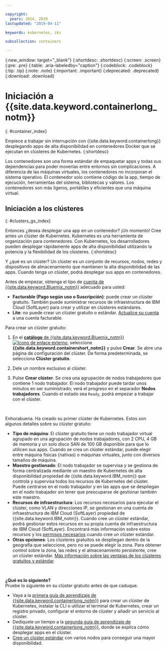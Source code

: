 ```yaml
---

copyright:
  years: 2014, 2019
lastupdated: "2019-04-11"

keywords: kubernetes, iks

subcollection: containers

---
```


{:new_window: target="_blank"}
{:shortdesc: .shortdesc}
{:screen: .screen}
{:pre: .pre}
{:table: .aria-labeledby="caption"}
{:codeblock: .codeblock}
{:tip: .tip}
{:note: .note}
{:important: .important}
{:deprecated: .deprecated}
{:download: .download}


# Iniciación a {{site.data.keyword.containerlong_notm}}
{: #container_index}

Empiece a trabajar sin interrupción con {{site.data.keyword.containerlong}} desplegando apps de alta disponibilidad en contenedores Docker que se ejecutan en clústeres de Kubernetes.
{:shortdesc}

Los contenedores son una forma estándar de empaquetar apps y todas sus dependencias para poder moverlas entre entornos sin complicaciones. A diferencia de las máquinas virtuales, los contenedores no incorporan el sistema operativo. El contenedor solo contiene código de la app, tiempo de ejecución, herramientas del sistema, bibliotecas y valores. Los contenedores son más ligeros, portátiles y eficientes que una máquina virtual.

## Iniciación a los clústeres
{: #clusters_gs_index}

Entonces ¿desea desplegar una app en un contenedor? ¡Un momento! Cree antes un clúster de Kubernetes. Kubernetes es una herramienta de organización para contenedores. Con Kubernetes, los desarrolladores pueden desplegar rápidamente apps de alta disponibilidad utilizando la potencia y la flexibilidad de los clústeres.
{:shortdesc}

Y ¿qué es un clúster? Un clúster es un conjunto de recursos, nodos, redes y dispositivos de almacenamiento que mantienen la alta disponibilidad de las apps. Cuando tenga un clúster, podrá desplegar sus apps en contenedores.

Antes de empezar, obtenga el tipo de [cuenta de {{site.data.keyword.Bluemix_notm}}](https://cloud.ibm.com/registration) adecuado para usted:
* **Facturable (Pago según uso o Suscripción)**: puede crear un clúster gratuito. También puede suministrar recursos de
infraestructura de IBM Cloud (SoftLayer) para crear y utilizar en clústeres estándares.
* **Lite**: no puede crear un clúster gratuito o estándar. [Actualice su cuenta](/docs/account?topic=account-accountfaqs#changeacct) a una cuenta facturable.

Para crear un clúster gratuito:

1.  En el [**catálogo** de {{site.data.keyword.Bluemix_notm}} ![Icono de enlace externo](../icons/launch-glyph.svg "Icono de enlace externo")](https://cloud.ibm.com/catalog?category=containers), seleccione **{{site.data.keyword.containershort_notm}}** y pulse **Crear**. Se abre una página de configuración del clúster. De forma predeterminada, se selecciona **Clúster gratuito**.

2.  Dele un nombre exclusivo al clúster.

3.  Pulse **Crear clúster**. Se crea una agrupación de nodos trabajadores que contiene 1 nodo trabajador. El nodo trabajador puede tardar unos minutos en ser suministrado; verá el progreso en el separador **Nodos trabajadores**. Cuando el estado sea `Ready`, podrá empezar a trabajar con el clúster.

<br>

Enhorabuena. Ha creado su primer clúster de Kubernetes. Estos son algunos detalles sobre su clúster gratuito:

*   **Tipo de máquina**: El clúster gratuito tiene un nodo trabajador virtual agrupado en una agrupación de nodos trabajadores, con 2 CPU, 4 GB de memoria y un solo disco SAN de 100 GB disponible para que lo utilicen sus apps. Cuando se crea un clúster estándar, puede elegir entre máquina físicas (nativas) o máquinas virtuales, junto con diversos tamaños de máquina.
*   **Maestro gestionado**: El nodo trabajador se supervisa y se gestiona de forma centralizada mediante un maestro de Kubernetes de alta disponibilidad propiedad de {{site.data.keyword.IBM_notm}} que controla y supervisa todos los recursos de Kubernetes del clúster. Puede centrarse en el nodo trabajador y en las apps que se despliegan en el nodo trabajador sin tener que preocuparse de gestionar también este maestro.
*   **Recursos de infraestructura**: Los recursos necesarios para ejecutar el clúster, como VLAN y direcciones IP, se gestionan en una cuenta de infraestructura de IBM Cloud (SoftLayer) propiedad de {{site.data.keyword.IBM_notm}}. Cuando cree un clúster estándar, podrá gestionar estos recursos en su propia cuenta de infraestructura de IBM Cloud (SoftLayer). Encontrará más información sobre estos recursos y los [permisos necesarios](/docs/containers?topic=containers-users#infra_access) cuando cree un clúster estándar.
*   **Otras opciones**: Los clústeres gratuitos se despliegan dentro de la geografía que seleccione, pero no se puede elegir la zona. Para obtener control sobre la zona, las redes y el almacenamiento persistente, cree un clúster estándar. [Más información sobre las ventajas de los clústeres gratuitos y estándar](/docs/containers?topic=containers-cs_ov#cluster_types).

<br>

**¿Qué es lo siguiente?**</br>
Pruebe lo siguiente en su clúster gratuito antes de que caduque.

* Vaya a la [primera guía de aprendizaje de {{site.data.keyword.containerlong_notm}}](/docs/containers?topic=containers-cs_cluster_tutorial#cs_cluster_tutorial) para crear un clúster de Kubernetes, instalar la CLI o utilizar el terminal de Kubernetes, crear un registro privado, configurar el entorno de clúster y añadir un servicio al clúster.
* Dedíquele un tiempo a la [segunda guía de aprendizaje de {{site.data.keyword.containerlong_notm}}](/docs/containers?topic=containers-cs_apps_tutorial#cs_apps_tutorial), donde se explica cómo desplegar apps en el clúster.
* [Cree un clúster estándar](/docs/containers?topic=containers-clusters#clusters_ui) con varios nodos para conseguir una mayor disponibilidad.


